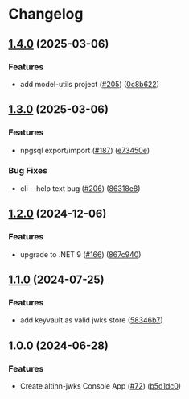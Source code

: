 # Changelog

## [1.4.0](https://github.com/Altinn/altinn-authorization-utils/compare/Altinn.Cli-v1.3.0...Altinn.Cli-v1.4.0) (2025-03-06)


### Features

* add model-utils project ([#205](https://github.com/Altinn/altinn-authorization-utils/issues/205)) ([0c8b622](https://github.com/Altinn/altinn-authorization-utils/commit/0c8b6228acb9c2ea3ac61a252ff4abb1e135f056))

## [1.3.0](https://github.com/Altinn/altinn-authorization-utils/compare/Altinn.Cli-v1.2.0...Altinn.Cli-v1.3.0) (2025-03-06)


### Features

* npgsql export/import ([#187](https://github.com/Altinn/altinn-authorization-utils/issues/187)) ([e73450e](https://github.com/Altinn/altinn-authorization-utils/commit/e73450e291326ee38cc3bdb7463a434ddc236869))


### Bug Fixes

* cli --help text bug ([#206](https://github.com/Altinn/altinn-authorization-utils/issues/206)) ([86318e8](https://github.com/Altinn/altinn-authorization-utils/commit/86318e82007e7dc21b60ba2e4fd75457389449a5))

## [1.2.0](https://github.com/Altinn/altinn-authorization-utils/compare/Altinn.Cli-v1.1.0...Altinn.Cli-v1.2.0) (2024-12-06)


### Features

* upgrade to .NET 9 ([#166](https://github.com/Altinn/altinn-authorization-utils/issues/166)) ([867c940](https://github.com/Altinn/altinn-authorization-utils/commit/867c9400ac8fd9a37c71d0af6386fbb414523267))

## [1.1.0](https://github.com/Altinn/altinn-authorization-utils/compare/Altinn.Cli-v1.0.0...Altinn.Cli-v1.1.0) (2024-07-25)


### Features

* add keyvault as valid jwks store ([58346b7](https://github.com/Altinn/altinn-authorization-utils/commit/58346b739fc1a7ffaea72bfeb825e9b794827f9e))

## 1.0.0 (2024-06-28)


### Features

* Create altinn-jwks Console App ([#72](https://github.com/Altinn/altinn-authorization-utils/issues/72)) ([b5d1dc0](https://github.com/Altinn/altinn-authorization-utils/commit/b5d1dc0cc55eedc1c6ff3fe97f6cd76ec9704b56))
